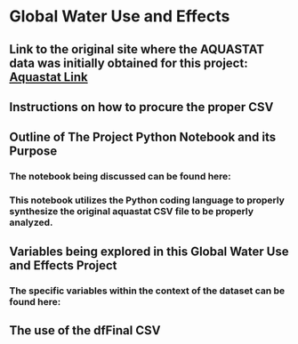 # Global Water Use and Effects
## Link to the original site where the AQUASTAT data was initially obtained for this project: [Aquastat Link](https://data.apps.fao.org/aquastat/?lang=en)
## Instructions on how to procure the proper CSV
###
## Outline of The Project Python Notebook and its Purpose
### The notebook being discussed can be found here: 
### This notebook utilizes the Python coding language to properly synthesize the original aquastat CSV file to be properly analyzed.
## Variables being explored in this Global Water Use and Effects Project
### The specific variables within the context of the dataset can be found here: 
## The use of the dfFinal CSV

